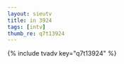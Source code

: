 ```yaml
--- 
layout: sieutv
title: in 3924
tags: [intv]
thumb_re: q7t13924
---
```

{% include tvadv key="q7t13924" %} 

